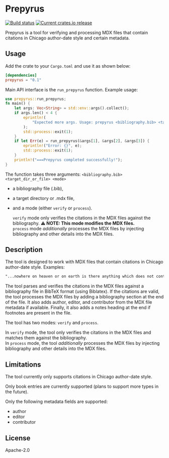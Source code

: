 # Prepyrus

[![Build status](https://github.com/systemphil/prepyrus/workflows/Continuous%20integration/badge.svg)](https://github.com/systemphil/prepyrus/actions)
[![Current crates.io release](https://img.shields.io/crates/v/prepyrus)](https://crates.io/crates/prepyrus)

Prepyrus is a tool for verifying and processing MDX files
that contain citations in Chicago author-date style and certain metadata.

## Usage

Add the crate to your `Cargo.toml` and use it as shown below:

```toml
[dependencies]
prepyrus = "0.1"
```

Main API interface is the `run_prepyrus` function. Example usage:

```rust
use prepyrus::run_prepyrus;
fn main() {
    let args: Vec<String> = std::env::args().collect();
    if args.len() < 4 {
        eprintln!(
            "Expected more args. Usage: prepyrus <bibliography.bib> <target_dir_or_file> <mode>"
        );
        std::process::exit(1);
    }
    if let Err(e) = run_prepyrus(&args[1], &args[2], &args[3]) {
        eprintln!("Error: {}", e);
        std::process::exit(1);
    }
    println!("===Prepyrus completed successfully!");
}
```

The function takes three arguments: `<bibliography.bib> <target_dir_or_file> <mode>`

- a bibliography file (.bib),
- a target directory or .mdx file,
- and a mode (either `verify` or `process`).

  `verify` mode only verifies the citations in the MDX files against the bibliography.
  **⚠️ NOTE: This mode modifies the MDX files.**  
  `process` mode _additionally_ processes the MDX files by injecting bibliography and other details into the MDX files.

## Description

The tool is designed to work with MDX files that contain citations in Chicago author-date style. Examples:

```markdown
"...nowhere on heaven or on earth is there anything which does not contain both being and nothing in itself" (Hegel 2010, 61).
```

The tool parses and verifies the citations in the MDX files against a
bibliography file in BibTeX format (using Biblatex).
If the citations are valid, the tool processes the MDX files
by adding a bibliography section at the end of the file.
It also adds author, editor, and contributor from the MDX file metadata if available.
Finally, it also adds a notes heading at the end if footnotes are present in the file.

The tool has two modes: `verify` and `process`.

In `verify` mode, the tool only verifies the citations in the MDX files
and matches them against the bibliography.  
In `process` mode, the tool _additionally_ processes the MDX files by injecting bibliography
and other details into the MDX files.

## Limitations

The tool currently only supports citations in Chicago author-date style.

Only book entries are currently supported (plans to support more types in the future).

Only the following metadata fields are supported:

- author
- editor
- contributor

## License

Apache-2.0
